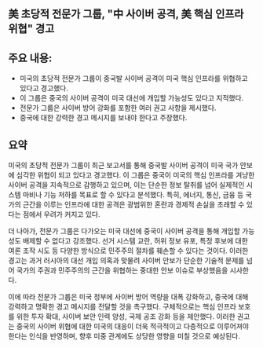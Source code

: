 ## 美 초당적 전문가 그룹, "中 사이버 공격, 美 핵심 인프라 위협" 경고

## 주요 내용:
*   미국의 초당적 전문가 그룹이 중국발 사이버 공격이 미국 핵심 인프라를 위협하고 있다고 경고했다.
*   이 그룹은 중국의 사이버 공격이 미국 대선에 개입할 가능성도 있다고 지적했다.
*   전문가 그룹은 사이버 방어 강화를 포함한 여러 권고 사항을 제시했다.
*   중국에 대한 강력한 경고 메시지를 보내야 한다고 주장했다.

## 요약
미국의 초당적 전문가 그룹이 최근 보고서를 통해 중국발 사이버 공격이 미국 국가 안보에 심각한 위협이 되고 있다고 경고했다. 이 그룹은 중국이 미국의 핵심 인프라를 겨냥한 사이버 공격을 지속적으로 감행하고 있으며, 이는 단순한 정보 탈취를 넘어 실제적인 시스템 마비나 기능 저하를 목표로 할 수 있다고 분석했다. 특히, 에너지, 통신, 금융 등 국가의 근간을 이루는 인프라에 대한 공격은 광범위한 혼란과 경제적 손실을 초래할 수 있다는 점에서 우려가 커지고 있다.

더 나아가, 전문가 그룹은 다가오는 미국 대선에 중국이 사이버 공격을 통해 개입할 가능성도 배제할 수 없다고 강조했다. 선거 시스템 교란, 허위 정보 유포, 특정 후보에 대한 여론 조작 시도 등 다양한 방식으로 민주주의 절차를 훼손할 수 있다는 것이다. 이러한 경고는 과거 러시아의 대선 개입 의혹과 맞물려 사이버 안보가 단순한 기술적 문제를 넘어 국가의 주권과 민주주의의 근간을 위협하는 중대한 안보 이슈로 부상했음을 시사한다.

이에 따라 전문가 그룹은 미국 정부에 사이버 방어 역량을 대폭 강화하고, 중국에 대해 강력하고 명확한 경고 메시지를 전달할 것을 촉구했다. 구체적으로는 핵심 인프라 보호를 위한 투자 확대, 사이버 보안 인력 양성, 국제 공조 강화 등을 제안했다. 이러한 권고는 중국의 사이버 위협에 대한 미국의 대응이 더욱 적극적이고 다층적으로 이루어져야 한다는 인식을 반영하며, 향후 미중 관계에도 상당한 영향을 미칠 것으로 예상된다.
